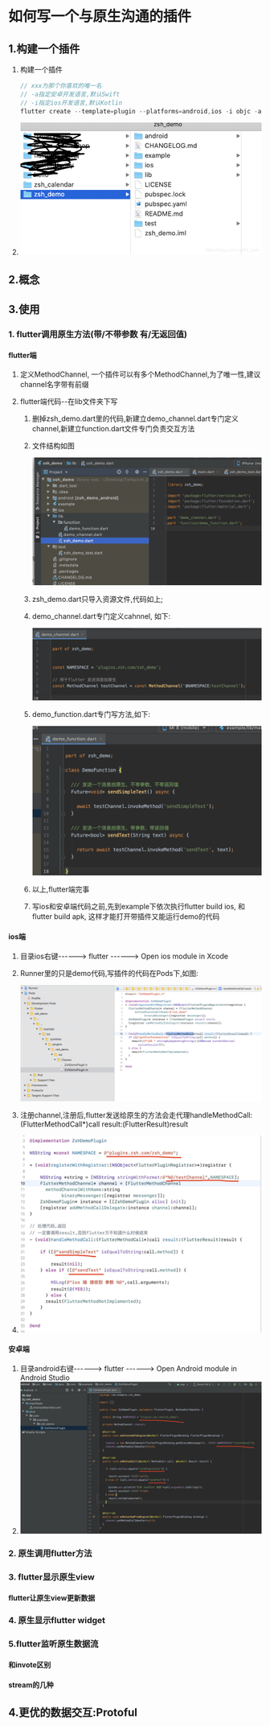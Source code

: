 # 如何写一个与原生沟通的插件

## 1.构建一个插件

1. 构建一个插件

   ```javascript
   // xxx为那个你喜欢的唯一名
   // -a指定安卓开发语言,默认Swift
   // -i指定ios开发语言,默认Kotlin
   flutter create --template=plugin --platforms=android,ios -i objc -a java xxx
   ```

2. ![插件目录](./插件目录.png)

## 2.概念





## 3.使用

### 1. flutter调用原生方法(带/不带参数 有/无返回值)

####    flutter端

1. 定义MethodChannel, 一个插件可以有多个MethodChannel,为了唯一性,建议channel名字带有前缀

2. flutter端代码--在lib文件夹下写

   1. 删掉zsh_demo.dart里的代码,新建立demo_channel.dart专门定义channel,新建立function.dart文件专门负责交互方法

   2. 文件结构如图

       ![flutter_文件目录结构](./flutter_文件目录结构.png)

   3. zsh_demo.dart只导入资源文件,代码如上;

   4. demo_channel.dart专门定义cahnnel, 如下: 

      ![flutter_1_demo_channel](./flutter_1_demo_channel.png)

   5. demo_function.dart专门写方法,如下:

       ![flutter_1_demo_function](./flutter_1_demo_function.png)

   6. 以上,flutter端完事

   7. 写ios和安卓端代码之前,先到example下依次执行flutter build ios, 和 flutter build apk, 这样才能打开带插件又能运行demo的代码

#### ios端

1. 目录ios右键------> flutter ------> Open ios module in Xcode

2. Runner里的只是demo代码,写插件的代码在Pods下,如图:

   ![ios_1_目录](./ios_1_目录.png)

3. 注册channel,注册后,flutter发送给原生的方法会走代理handleMethodCall:(FlutterMethodCall*)call result:(FlutterResult)result

4. ![ios_1_代码](./ios_1_代码.png)

#### 安卓端

1. 目录android右键------> flutter ------> Open Android module in Android Studio
2. ![android_1_代码](./android_1_代码.png)

### 2. 原生调用flutter方法



### 3. flutter显示原生view

#### flutter让原生view更新数据

### 4. 原生显示flutter widget

### 5.flutter监听原生数据流

#### 和invote区别

#### stream的几种

## 4.更优的数据交互:Protoful